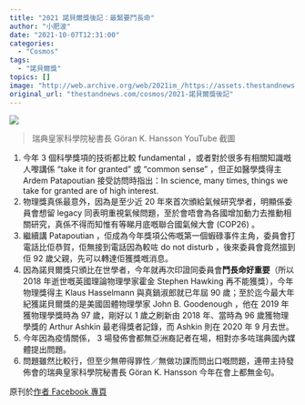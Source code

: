 ```yaml
---
title: "2021 諾貝爾獎後記：最緊要鬥長命"
author: "小肥波"
date: "2021-10-07T12:31:00"
categories:
  - "Cosmos"
tags:
  - "諾貝爾獎"
topics: []
image: "http://web.archive.org/web/2021im_/https://assets.thestandnews.com/media/photos/Screenshot_2021-10-07_at_12.24.51_PM_2.png"
original_url: "thestandnews.com/cosmos/2021-諾貝爾獎後記"
---
```

![](http://web.archive.org/web/2021im_/https://assets.thestandnews.com/media/photos/Screenshot_2021-10-07_at_12.24.51_PM_2.png)
> 瑞典皇家科學院秘書長 Göran K. Hansson YouTube 截圖

1.  今年 3 個科學獎項的技術都比較 fundamental ，或者對於很多有相關知識嘅人嚟講係 “take it for granted” 或 “common sense” ，但正如醫學獎得主 Ardem Patapoutian 接受訪問時指出：In science, many times, things we take for granted are of high interest.
2.  物理獎真係最意外，因為是至少近 20 年來首次頒給氣候研究學者，明顯係委員會想留 legacy 同表明重視氣候問題，至於會唔會為各國增加動力去推動相關研究，真係不得而知惟有等睇月底嘅聯合國氣候大會 (COP26) 。
3.  繼續講 Patapoutian ，佢成為今年獎項公佈嘅第一個蝦碌事件主角，委員會打電話比佢恭賀，佢無接到電話因為較咗 do not disturb ，後來委員會竟然搵到佢 92 歲父親，先可以轉達佢獲獎嘅消息。
4.  因為諾貝爾獎只頒比在世學者，今年就再次印證同委員會**鬥長命好重要**（所以 2018 年逝世嘅英國理論物理學家霍金 Stephen Hawking 再不能獲獎），今年物理獎得主 Klaus Hasselmann 與真鍋淑郎就已年屆 90 歲；至於迄今最大年紀獲諾貝爾獎的是美國固體物理學家 John B. Goodenough ，他在 2019 年獲物理學獎時為 97 歲，剛好以 1 歲之刷新由 2018 年、當時為 96 歲獲物理學獎的 Arthur Ashkin 最老得獎者記錄，而 Ashkin 則在 2020 年 9 月去世。
5.  今年因為疫情關係， 3 場發佈會都無亞洲裔記者在場，相對亦多咗瑞典國內媒體提出問題。
6.  問題雖然比較行，但至少無帶得罪性／無做功課而問出口嘅問題，連帶主持發佈會的瑞典皇家科學院秘書長 Göran K. Hansson 今年在會上都無金句。

原刊於[作者 Facebook 專頁](http://web.archive.org/web/20211011031631/http://www.facebook.com/siufeiball)